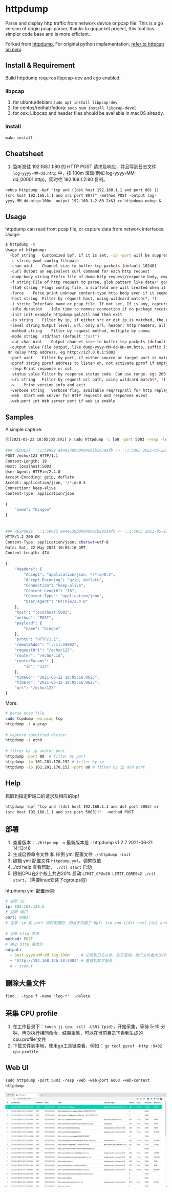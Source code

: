 # httpdump

Parse and display http traffic from network device or pcap file. This is a go version of origin pcap-parser, thanks to
gopacket project, this tool has simpler code base and is more efficient.

Forked from [httpdump](https://github.com/hsiafan/httpdump), For original python
implementation, [refer to httpcap on pypi](https://pypi.org/project/httpcap/).

## Install & Requirement

Build httpdump requires libpcap-dev and cgo enabled.

### libpcap

1. for ubuntu/debian: `sudo apt install libpcap-dev`
1. for centos/redhat/fedora: `sudo yum install libpcap-devel`
1. for osx: Libpcap and header files should be available in macOS already.

### Install

`make install`

## Cheatsheet

1. 监听发往 192.168.1.1:80 的 HTTP POST 请求及响应，并且写到日志文件 `log-yyyy-MM-dd.http` 中，按 100m 滚动(例如 log-yyyy-MM-dd_00001.http)，同时往 192.168.1.2:80 复制。

`nohup httpdump -bpf "tcp and ((dst host 192.168.1.1 and port 80) || (src host 192.168.1.1 and src port 80))" -method POST -output log-yyyy-MM-dd.http:100m -output 192.168.1.2:80 2>&1 >> httpdump.nohup &`

## Usage

httpdump can read from pcap file, or capture data from network interfaces. Usage:

```sh
$ httpdump -h
Usage of httpdump:
  -bpf string	Customized bpf, if it is set, -ip -port will be suppressed
  -c string	yaml config filepath
  -chan uint	Channel size to buffer tcp packets (default 10240)
  -curl	Output an equivalent curl command for each http request
  -dump-body string	Prefix file of dump http request/response body, empty for no dump, like solr, solr:10 (max 10)
  -f string	File of http request to parse, glob pattern like data/*.gor, or path like data/, suffix :tail to tail files, suffix :poll to set the tail watch method to poll
  -fla9 string	Flags config file, a scaffold one will created when it does not exist.
  -force	Force print unknown content-type http body even if it seems not to be text content
  -host string	Filter by request host, using wildcard match(*, ?)
  -i string	Interface name or pcap file. If not set, If is any, capture all interface traffics (default "any")
  -idle duration	Idle time to remove connection if no package received (default 4m0s)
  -init	init example httpdump.yml/ctl and then exit
  -ip string	Filter by ip, if either src or dst ip is matched, the packet will be processed
  -level string	Output level, url: only url, header: http headers, all: headers and text http body (default "all")
  -method string	Filter by request method, multiple by comma
  -mode string	std/fast (default "fast")
  -out-chan uint	Output channel size to buffer tcp packets (default 40960)
  -output value	File output, like dump-yyyy-MM-dd-HH-mm.http, suffix like :32m for max size, suffix :append for append mode
 Or Relay http address, eg http://127.0.0.1:5002
  -port uint	Filter by port, if either source or target port is matched, the packet will be processed
  -pprof string	pprof address to listen on, not activate pprof if empty, eg. :6060
  -resp	Print response or not
  -status value	Filter by response status code. Can use range. eg: 200, 200-300 or 200:300-400
  -uri string	Filter by request url path, using wildcard match(*, ?)
  -v	Print version info and exit
  -verbose string	Verbose flag, available req/rsp/all for http replay dump
  -web	Start web server for HTTP requests and responses event
  -web-port int	Web server port if web is enable
```

## Samples

A simple capture:

```sh
🕙[2021-05-22 18:05:03.891] ❯ sudo httpdump -i lo0 -port 5003 -resp -level all

### REQUEST  ::1:59982 ea4e138b00000001b295aafb -> ::1:5003 2021-05-22T18:05:16.065566+08:00
POST /echo/123 HTTP/1.1
Content-Length: 18
Host: localhost:5003
User-Agent: HTTPie/2.4.0
Accept-Encoding: gzip, deflate
Accept: application/json, */*;q=0.5
Connection: keep-alive
Content-Type: application/json

{
    "name": "bingoo"
}


### RESPONSE  ::1:59982 ea4e138b00000001b295aafb <- ::1:5003 2021-05-22T18:05:16.065566+08:00 - 2021-05-22T18:05:16.065566+08:00 = 0s
HTTP/1.1 200 OK
Content-Type: application/json; charset=utf-8
Date: Sat, 22 May 2021 10:05:16 GMT
Content-Length: 474

{
    "headers": {
        "Accept": "application/json, */*;q=0.5",
        "Accept-Encoding": "gzip, deflate",
        "Connection": "keep-alive",
        "Content-Length": "18",
        "Content-Type": "application/json",
        "User-Agent": "HTTPie/2.4.0"
    },
    "host": "localhost:5003",
    "method": "POST",
    "payload": {
        "name": "bingoo"
    },
    "proto": "HTTP/1.1",
    "remoteAddr": "[::1]:59982",
    "requestUri": "/echo/123",
    "router": "/echo/:id",
    "routerParams": {
        "id": "123"
    },
    "timeGo": "2021-05-22 18:05:16.0625",
    "timeTo": "2021-05-22 18:05:16.0625",
    "url": "/echo/123"
}
```

More:

```sh
# parse pcap file
sudo tcpdump -wa.pcap tcp
httpdump -i a.pcap

# capture specified device:
httpdump -i eth0

# filter by ip and/or port
httpdump -port 80  # filter by port
httpdump -ip 101.201.170.152 # filter by ip
httpdump -ip 101.201.170.152 -port 80 # filter by ip and port
```

## Help

抓取到指定IP端口的请求及相应的bpf

`httpdump -bpf "tcp and ((dst host 192.168.1.1 and dst port 5003) or (src host 192.168.1.1 and src port 5003))"  -method POST`


## 部署

1. 查看版本：`./httpdump -v` 最新版本是：httpdump v1.2.7 2021-06-21 14:13:46
1. 生成启停命令文件 和 样例 yml 配置文件  `./httpdump -init`
2. 编辑 yml 配置文件 `httpdump.yml`，调整取值
3. ./ctl help 查看帮助， `./ctl start` 启动
4. 限制CPU在2个核上共占20% 启动 `LIMIT_CPU=20 LIMIT_CORES=2 ./ctl start`，（需要linux安装了cgroups包)

httpdump.yml 配置示例:

```yml
# 监听 ip
ip: 192.168.126.5
# 监听 端口
port: 5003
# 注意：ip 和 port 同时配置时，相当于设置了 bpf: tcp and ((dst host {ip} and dst port {port}) or (src host {ip} and src port {port}))

# 监听 http 方法
method: POST
# 输出 http 请求包
output:
  - post-yyyy-MM-dd.log:100M     # 记录到日志文件，按天滚动，每个文件最大100M
  - "http://192.168.126.18:5003" # 重放到其它服务
  # - stdout
```



## 删除大量文件

`find . -type f -name 'log-*'  -delete`

## 采集 CPU profile

1. 在工作目录下：`touch jj.cpu; kill -USR1 {pid}`，开始采集，等待 5-10 分钟，再次执行相同命令，结束采集，可以在当前目录下看到生成的 cpu.profile`文件
2. 下载文件到本地，使用go工具链查看，例如： `go tool pprof -http :9402 cpu.profile`

## Web UI

`sudo httpdump -port 5003 -resp -web -web-port 6003 -web-context httpdump`

![img.png](_doc/img.png)